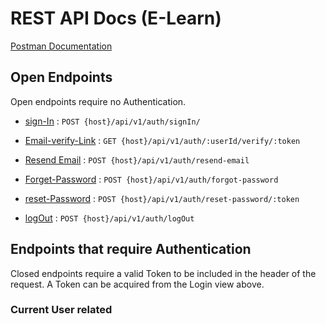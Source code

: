 # REST API Docs (E-Learn)

[Postman Documentation](https://documenter.getpostman.com/view/25071654/2sA2xh3DGn)

## Open Endpoints

Open endpoints require no Authentication.

- [sign-In](./authentification/signIn.md) : `POST {host}/api/v1/auth/signIn/`

- [Email-verify-Link](./authentification/verify.md) : `GET {host}/api/v1/auth/:userId/verify/:token`
- [Resend Email](./authentification/resend.md) : `POST {host}/api/v1/auth/resend-email`
- [Forget-Password](./authentification/forget-password.md) : `POST {host}/api/v1/auth/forgot-password`
- [reset-Password](./authentification/reset-password.md) : `POST {host}/api/v1/auth/reset-password/:token`
- [logOut](./authentification/logOut.md) : `POST {host}/api/v1/auth/logOut`
 

## Endpoints that require Authentication

Closed endpoints require a valid Token to be included in the header of the
request. A Token can be acquired from the Login view above.

### Current User related
